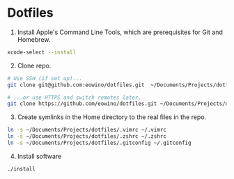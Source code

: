# Dotfiles

1. Install Apple's Command Line Tools, which are prerequisites for Git and Homebrew.

```zsh
xcode-select --install
```

2. Clone repo.

```zsh
# Use SSH (if set up)...
git clone git@github.com:eowino/dotfiles.git  ~/Documents/Projects/dotfiles

# ...or use HTTPS and switch remotes later.
git clone https://github.com/eowino/dotfiles.git ~/Documents/Projects/dotfiles
```

3. Create symlinks in the Home directory to the real files in the repo.

```zsh
ln -s ~/Documents/Projects/dotfiles/.vimrc ~/.vimrc
ln -s ~/Documents/Projects/dotfiles/.zshrc ~/.zshrc
ln -s ~/Documents/Projects/dotfiles/.gitconfig ~/.gitconfig
```

4. Install software

```zsh
./install
```
